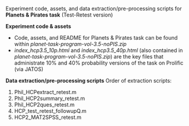 Experiment code, assets, and data extraction/pre-processing scripts for **Planets & Pirates task** (Test-Retest version)

**Experiment code & assets**
- Code, assets, and README for Planets & Pirates task can be found within _planet-task-program-vol-3.5-noPIS.zip_
- _index_hcp3.5_10p.html_ and _index_hcp3.5_40p.html_ (also contained in _planet-task-program-vol-3.5-noPIS.zip_) are the key files that administrate 10% and 40% probability versions of the task on Prolific (via JATOS)

**Data extraction/pre-processing scripts**
Order of extraction scripts:
  1. Phil_HCPextract_retest.m
  2. Phil_HCP2summary_retest.m
  3. Phil_HCP2ques_retest.m
  4. HCP_test_retest_followupQ.m
  5. HCP2_MAT2SPSS_retest.m

